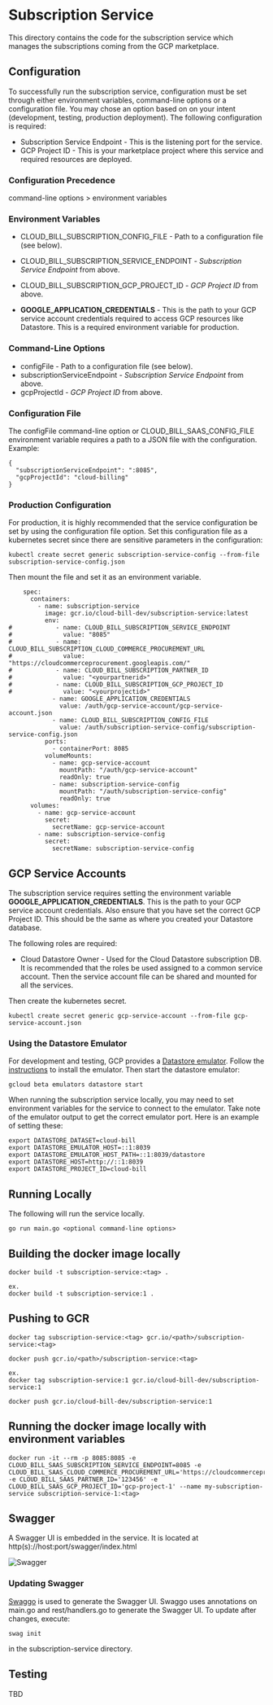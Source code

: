 # Subscription Service
This directory contains the code for the subscription service which manages the 
subscriptions coming from the GCP marketplace.

## Configuration
To successfully run the subscription service, configuration must be set through either environment variables, command-line options or a configuration file. You may chose an option based on on your intent (development, testing, production deployment). The following configuration is required:

* Subscription Service Endpoint - This is the listening port for the service.
* GCP Project ID - This is your marketplace project where this service and required resources are deployed.

### Configuration Precedence
command-line options > environment variables

### Environment Variables
* CLOUD_BILL_SUBSCRIPTION_CONFIG_FILE - Path to a configuration file (see below).
* CLOUD_BILL_SUBSCRIPTION_SERVICE_ENDPOINT - _Subscription Service Endpoint_ from above.
* CLOUD_BILL_SUBSCRIPTION_GCP_PROJECT_ID - _GCP Project ID_ from above.

* **GOOGLE_APPLICATION_CREDENTIALS** - This is the path to your GCP service account credentials required to access GCP resources like Datastore. This is a required environment variable for production.

### Command-Line Options
* configFile - Path to a configuration file (see below).
* subscriptionServiceEndpoint - _Subscription Service Endpoint_ from above.
* gcpProjectId - _GCP Project ID_ from above.

### Configuration File
The configFile command-line option or CLOUD_BILL_SAAS_CONFIG_FILE environment variable requires a path to a JSON file with the configuration. Example:
```
{
  "subscriptionServiceEndpoint": ":8085",
  "gcpProjectId": "cloud-billing"
}
```

### Production Configuration
For production, it is highly recommended that the service configuration be set by using the configuration file option. Set this configuration file as a kubernetes secret since there are sensitive parameters in the configuration:

```
kubectl create secret generic subscription-service-config --from-file subscription-service-config.json
```

Then mount the file and set it as an environment variable.

```
    spec:
      containers:
        - name: subscription-service
          image: gcr.io/cloud-bill-dev/subscription-service:latest
          env:
#            - name: CLOUD_BILL_SUBSCRIPTION_SERVICE_ENDPOINT
#              value: "8085"
#            - name: CLOUD_BILL_SUBSCRIPTION_CLOUD_COMMERCE_PROCUREMENT_URL
#              value: "https://cloudcommerceprocurement.googleapis.com/"
#            - name: CLOUD_BILL_SUBSCRIPTION_PARTNER_ID
#              value: "<yourpartnerid>"
#            - name: CLOUD_BILL_SUBSCRIPTION_GCP_PROJECT_ID
#              value: "<yourprojectid>"
            - name: GOOGLE_APPLICATION_CREDENTIALS
              value: /auth/gcp-service-account/gcp-service-account.json
            - name: CLOUD_BILL_SUBSCRIPTION_CONFIG_FILE
              value: /auth/subscription-service-config/subscription-service-config.json
          ports:
            - containerPort: 8085
          volumeMounts:
            - name: gcp-service-account
              mountPath: "/auth/gcp-service-account"
              readOnly: true
            - name: subscription-service-config
              mountPath: "/auth/subscription-service-config"
              readOnly: true
      volumes:
        - name: gcp-service-account
          secret:
            secretName: gcp-service-account
        - name: subscription-service-config
          secret:
            secretName: subscription-service-config
```

## GCP Service Accounts
The subscription service requires setting the environment variable **GOOGLE_APPLICATION_CREDENTIALS**. This is the path to your GCP service account credentials. Also ensure that you have set the correct GCP Project ID. This should be the same as where you created your Datastore database. 

The following roles are required:
* Cloud Datastore Owner - Used for the Cloud Datastore subscription DB.
It is recommended that the roles be used assigned to a common service account. Then the service account file can be shared and mounted for all the services.

Then create the kubernetes secret.
```
kubectl create secret generic gcp-service-account --from-file gcp-service-account.json
```

### Using the Datastore Emulator
For development and testing, GCP provides a [Datastore emulator](https://cloud.google.com/datastore/docs/tools/datastore-emulator). Follow the [instructions](https://cloud.google.com/datastore/docs/tools/datastore-emulator#installing_the_emulator) to install the emulator. Then start the datastore emulator:

```
gcloud beta emulators datastore start
```
When running the subscription service locally, you may need to set environment variables for the service to connect to the emulator. Take note of the emulator output to get the correct emulator port. Here is an example of setting these:

```
export DATASTORE_DATASET=cloud-bill
export DATASTORE_EMULATOR_HOST=::1:8039
export DATASTORE_EMULATOR_HOST_PATH=::1:8039/datastore
export DATASTORE_HOST=http://::1:8039
export DATASTORE_PROJECT_ID=cloud-bill
```

## Running Locally
The following will run the service locally.
```
go run main.go <optional command-line options>
```

## Building the docker image locally
```
docker build -t subscription-service:<tag> .

ex.
docker build -t subscription-service:1 .
```

## Pushing to GCR
```
docker tag subscription-service:<tag> gcr.io/<path>/subscription-service:<tag>

docker push gcr.io/<path>/subscription-service:<tag>

ex.
docker tag subscription-service:1 gcr.io/cloud-bill-dev/subscription-service:1

docker push gcr.io/cloud-bill-dev/subscription-service:1

```

## Running the docker image locally with environment variables
```
docker run -it --rm -p 8085:8085 -e CLOUD_BILL_SAAS_SUBSCRIPTION_SERVICE_ENDPOINT=8085 -e CLOUD_BILL_SAAS_CLOUD_COMMERCE_PROCUREMENT_URL='https://cloudcommerceprocurement.googleapis.com/' -e CLOUD_BILL_SAAS_PARTNER_ID='123456' -e CLOUD_BILL_SAAS_GCP_PROJECT_ID='gcp-project-1' --name my-subscription-service subscription-service-1:<tag>

```

## Swagger
A Swagger UI is embedded in the service. It is located at http(s)://host:port/swagger/index.html

![Swagger](https://user-images.githubusercontent.com/6440106/63872211-430eaa00-c972-11e9-93b9-fd417ae02eb8.png)

### Updating Swagger
[Swaggo](https://github.com/swaggo/swag) is used to generate the Swagger UI. Swaggo uses annotations on main.go and rest/handlers.go to generate the Swagger UI. To update after changes, execute:

```
swag init
```

in the subscription-service directory.

## Testing
TBD